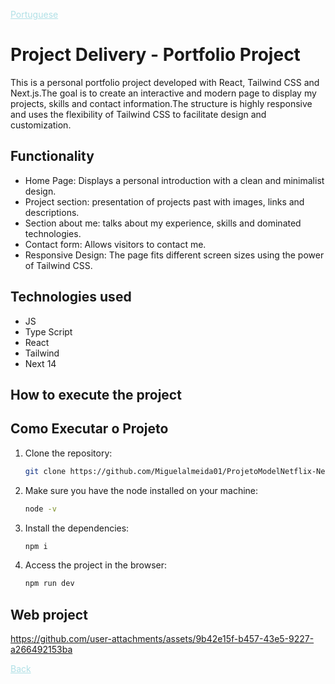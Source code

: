 

<a href="README-PT.md" style="color:#B0E0E6;">Portuguese</a>

# Project Delivery - Portfolio Project

This is a personal portfolio project developed with React, Tailwind CSS and Next.js.The goal is to create an interactive and modern page to display my projects, skills and contact information.The structure is highly responsive and uses the flexibility of Tailwind CSS to facilitate design and customization.

## Functionality

- Home Page: Displays a personal introduction with a clean and minimalist design.
- Project section: presentation of projects past with images, links and descriptions.
- Section about me: talks about my experience, skills and dominated technologies.
- Contact form: Allows visitors to contact me.
- Responsive Design: The page fits different screen sizes using the power of Tailwind CSS.


## Technologies used

- JS
- Type Script
- React
- Tailwind
- Next 14

## How to execute the project


## Como Executar o Projeto

1. Clone the repository:

   ```bash
   git clone https://github.com/Miguelalmeida01/ProjetoModelNetflix-Next-React.git
   ```

2. Make sure you have the node installed on your machine:

   ```bash
   node -v
   ```

3. Install the dependencies:   

   ```bash
   npm i
   ```


4. Access the project in the browser:
   ```bash
   npm run dev
   ```
   

 ## Web project 
 






https://github.com/user-attachments/assets/9b42e15f-b457-43e5-9227-a266492153ba





 
<a href="" style="color:#B0E0E6;" >
Back</a> 

